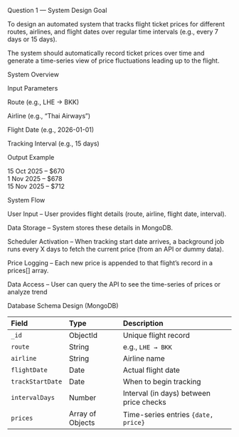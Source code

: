 Question 1 — System Design
Goal

To design an automated system that tracks flight ticket prices for different routes, airlines, and flight dates over regular time intervals (e.g., every 7 days or 15 days).

The system should automatically record ticket prices over time and generate a time-series view of price fluctuations leading up to the flight.

System Overview

Input Parameters

 Route (e.g., LHE → BKK)

 Airline (e.g., “Thai Airways”)

 Flight Date (e.g., 2026-01-01)

 Tracking Interval (e.g., 15 days)

Output Example

15 Oct 2025 – $670  
1 Nov 2025 – $678  
15 Nov 2025 – $712

System Flow

User Input – User provides flight details (route, airline, flight date, interval).

Data Storage – System stores these details in MongoDB.

Scheduler Activation – When tracking start date arrives, a background job runs every X days to fetch the current price (from an API or dummy data).

Price Logging – Each new price is appended to that flight’s record in a prices[] array.

Data Access – User can query the API to see the time-series of prices or analyze trend


Database Schema Design (MongoDB)

| Field            | Type             | Description                             |
| :--------------- | :--------------- | :-------------------------------------- |
| `_id`            | ObjectId         | Unique flight record                    |
| `route`          | String           | e.g., `LHE → BKK`                       |
| `airline`        | String           | Airline name                            |
| `flightDate`     | Date             | Actual flight date                      |
| `trackStartDate` | Date             | When to begin tracking                  |
| `intervalDays`   | Number           | Interval (in days) between price checks |
| `prices`         | Array of Objects | Time-series entries `{date, price}`     |

